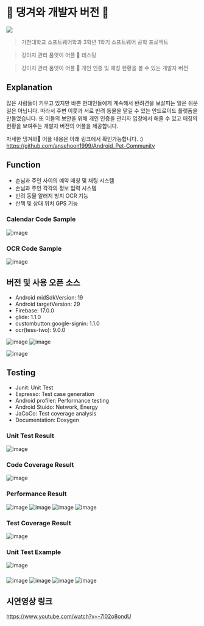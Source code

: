 # 🐶 댕겨와 개발자 버전 🐶

<img src="https://img.shields.io/badge/platform-android-brightgreen">

> 가천대학교 소프트웨어학과 3학년 1학기 소프트웨어 공학 프로젝트

> 강아지 관리 품앗이 어플 🐶 테스팅

> 강아지 관리 품앗이 어플 🐶 개인 인증 및 매칭 현황을 볼 수 있는 개발자 버전

## Explanation

많은 사람들이 키우고 있지만 바쁜 현대인들에게 계속해서 반려견을 보살피는 일은 쉬운 일은 아닙니다. 따라서 주변 이웃과 서로 반려 동물을 맡길 수 있는 안드로이드 플랫폼을 만들었습니다. 또 이들의 보안을 위해 개인 인증을 관리자 입장에서 해줄 수 있고 매칭의 현황을 보여주는 개발자 버전의 어플을 제공합니다.

자세한 댕겨와🐶 어플 내용은 아래 링크에서 확인가능합니다. :)
https://github.com/ansehoon1999/Android_Pet-Community

## Function

- 손님과 주인 사이의 예약 매칭 및 채팅 시스템
- 손님과 주인 각각의 정보 입력 시스템
- 반려 동물 알러지 방지 OCR 기능
- 산책 및 상대 위치 GPS 기능

### Calendar Code Sample
![image](https://user-images.githubusercontent.com/63048392/125197678-aae5e980-e299-11eb-973c-5c2d71fd8bc9.png)

### OCR Code Sample

![image](https://user-images.githubusercontent.com/63048392/125197680-ad484380-e299-11eb-9179-e9409002a612.png)




## 버전 및 사용 오픈 소스

- Android midSdkVersion: 19
- Android targetVersion: 29
- Firebase: 17.0.0
- glide: 1.1.0
- custombutton:google-signin: 1.1.0
- ocr(tess-two): 9.0.0

![image](https://user-images.githubusercontent.com/63048392/125197712-cb15a880-e299-11eb-8465-0a264dd8095b.png)
![image](https://user-images.githubusercontent.com/63048392/125197718-ccdf6c00-e299-11eb-8ed5-fd7aa51b896f.png)

![image](https://user-images.githubusercontent.com/63048392/125197722-cfda5c80-e299-11eb-8114-fa2cdf346d6a.png)


## Testing
- Junit: Unit Test
- Espresso: Test case generation
- Android profiler: Performance testing
- Android Stuido: Network, Energy
- JaCoCo: Test coverage analysis
- Documentation: Doxygen

### Unit Test Result
![image](https://user-images.githubusercontent.com/63048392/125197793-04e6af00-e29a-11eb-975c-c796cdb63ab5.png)

### Code Coverage Result

![image](https://user-images.githubusercontent.com/63048392/125197952-c69dbf80-e29a-11eb-958c-dcc6b6fcc447.png)

### Performance Result

![image](https://user-images.githubusercontent.com/63048392/125197960-cdc4cd80-e29a-11eb-9264-7e4f976795e9.png)
![image](https://user-images.githubusercontent.com/63048392/125197961-cf8e9100-e29a-11eb-8398-d5b7b0159ff1.png)
![image](https://user-images.githubusercontent.com/63048392/125197962-d0bfbe00-e29a-11eb-9109-f496f8c1cfff.png)
![image](https://user-images.githubusercontent.com/63048392/125197968-d3221800-e29a-11eb-854c-f500a056ad1d.png)

### Test Coverage Result

![image](https://user-images.githubusercontent.com/63048392/125197973-dc12e980-e29a-11eb-996d-efaaadf2999b.png)

### Unit Test Example
![image](https://user-images.githubusercontent.com/63048392/125197795-06b07280-e29a-11eb-88fd-603cf7e0361c.png)
### 
![image](https://user-images.githubusercontent.com/63048392/125197808-1f208d00-e29a-11eb-8cba-daa8ba6d732c.png)
![image](https://user-images.githubusercontent.com/63048392/125197812-2182e700-e29a-11eb-97f3-a65031aa5098.png)
![image](https://user-images.githubusercontent.com/63048392/125197817-234caa80-e29a-11eb-89f2-a25f7aea06fe.png)
![image](https://user-images.githubusercontent.com/63048392/125197819-247dd780-e29a-11eb-954e-e68498fccd17.png)



## 시연영상 링크
https://www.youtube.com/watch?v=-7l02o8ondU
